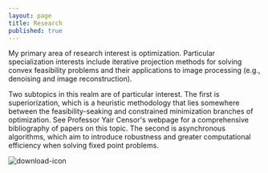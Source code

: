 ```yaml
---
layout: page
title: Research
published: true
---
```


<p class="message">
My primary area of research interest is optimization. Particular specialization interests include iterative projection methods for solving convex feasibility problems and their applications to image processing (e.g., denoising and image reconstruction).


Two subtopics in this realm are of particular interest. The first is superiorization, which is a heuristic methodology that lies somewhere between the feasibility-seaking and constrained minimization branches of optimization. See Professor Yair Censor's webpage for a comprehensive bibliography of papers on this topic. The second is asynchronous algorithms, which aim to introduce robustness and greater computational efficiency when solving fixed point problems.
</p>

 

![download-icon]({{site.baseurl}}/public/images/download-icon.png)
